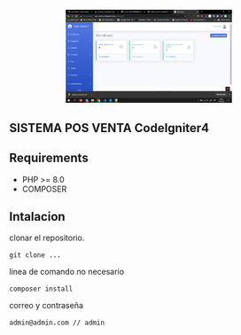 <p align="center">
<img width="300" src="https://raw.githubusercontent.com/tucno21/Pos_venta_CodeIgniter/main/fondo.png" alt="foto">
</a>

## SISTEMA POS VENTA CodeIgniter4

## Requirements

- PHP >= 8.0
- COMPOSER

## Intalacion

clonar el repositorio.

```
git clone ...
```

linea de comando no necesario

```
composer install
```

correo y contraseña

```
admin@admin.com // admin
```

